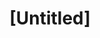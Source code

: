 ---
pid: CH161
title: "[Untitled]"
location_transcription: 
zipcode: '19107'
outside_phl: 
neighborhood: Washington Square West,Avenue of The Arts,Midtown Village,Chinatown
age: '28'
age_range: 20-29
instagram: 
image_file_name: CH_161.jpg
proposal_transcription: Leave the Rizzo monument alone.
topic: Figure,Philadelphia,Politics
topic_summary: 0, 0, 0
type: Sculpture Statue
keywords_other: rizzo
credit: 
image_labels: 
twitter: 
facebook: 
permalink: "/monuments/ch161/"
layout: item-page
---